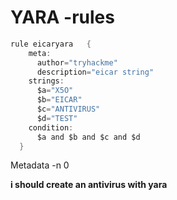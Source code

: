 # YARA -rules

```java
rule eicaryara   {
    meta:
      author="tryhackme"
      description="eicar string"
    strings:
      $a="X5O"
      $b="EICAR"
      $c="ANTIVIRUS"
      $d="TEST"
    condition:
      $a and $b and $c and $d
  }
```

Metadata
-n 
0

**i should create an antivirus with yara**
